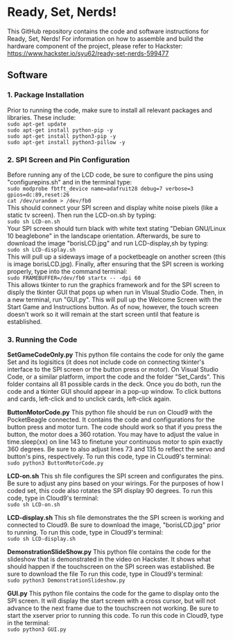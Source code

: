 # Ready, Set, Nerds!
This GitHub repository contains the code and software instructions for Ready, Set, Nerds! For information on how to assemble and build the hardware component of the project, please refer to Hackster: https://www.hackster.io/syu62/ready-set-nerds-599477 

## Software
### 1. Package Installation
Prior to running the code, make sure to install all relevant packages and libraries. These include: <br>
`sudo apt-get update` <br>
`sudo apt-get install python-pip -y` <br>
`sudo apt-get install python3-pip -y` <br>
`sudo apt-get install python3-pillow -y`<br>


### 2. SPI Screen and Pin Configuration
Before running any of the LCD code, be sure to configure the pins using "configurepins.sh" and in the terminal type: <br>
`sudo modprobe fbtft_device name=adafruit28 debug=7 verbose=3 gpios=dc:89,reset:26` <br>
`cat /dev/urandom > /dev/fb0` <br>
This should connect your SPI screen and display white noise pixels (like a static tv screen). Then run the LCD-on.sh by typing: <br>
`sudo sh LCD-on.sh` <br>
Your SPI screen should turn black with white text stating "Debian GNU/Linux 10 beaglebone" in the landscape orientation. Afterwards, be sure to download the image "borisLCD.jpg" and run LCD-display,sh by typing: <br>
`sudo sh LCD-display.sh` <br>
This will pull up a sideways image of a pocketbeagle on another screen (this is image borisLCD.jpg). Finally, after ensuring that the SPI screen is working properly, type into the command terminal: <br>
`sudo FRAMEBUFFER=/dev/fb0 startx -- -dpi 60` <br>
This allows tkinter to run the graphics framework and for the SPI screen to disply the tkinter GUI that pops up when run in VIsual Studio Code. Then, in a new terminal, run "GUI.py". This will pull up the Welcome Screen with the Start Game and Instructions button. As of now, however, the touch screen doesn't work so it will remain at the start screen until that feature is established.

### 3. Running the Code
**SetGameCodeOnly.py**
This python file contains the code for only the game Set and its logisitics (it does not include code on connecting tkinter's interface to the SPI screen or the button press or motor). 
On Visual Studio Code, or a similar platform, import the code and the folder "Set_Cards". This folder contains all 81 possible cards in the deck. Once you do both, run the code and a tkinter GUI should appear in a pop-up window. To click buttons and cards, left-click and to unclick cards, left-click again.

**ButtonMotorCode.py**
This python file should be run on Cloud9 with the PocketBeagle connected. It contains the code and configurations for the button press and motor turn. The code should work so that if you press the button, the motor does a 360 rotation. You may have to adjust the value in time.sleep(xx) on line 143 to finetune your continuous motor to spin exactly 360 degrees. Be sure to also adjust lines 73 and 135 to reflect the servo and button's pins, respectively. To run this code, type in CLoud9's terminal: <br>
`sudo python3 ButtonMotorCode.py`

**LCD-on.sh**
This sh file configures the SPI screen and configurates the pins. Be sure to adjust any pins based on your wirings. For the purposes of how I coded set, this code also rotates the SPI display 90 degrees. To run this code, type in Cloud9's terminal: <br>
`sudo sh LCD-on.sh`

**LCD-display.sh**
This sh file demonstrates the the SPI screen is working and connected to Cloud9. Be sure to download the image, "borisLCD.jpg" prior to running. To run this code, type in Cloud9's terminal: <br>
`sudo sh LCD-display.sh`

**DemonstrationSlideShow.py**
This python file contains the code for the slideshow that is demonstrated in the video on Hackster. It shows what should happen if the touchscreen on the SPI screen was established. Be sure to download the file To run this code, type in Cloud9's terminal: <br>
`sudo python3 DemonstrationSlideshow.py`

**GUI.py**
This python file contains the code for the game to display onto the SPI screen. It will display the start screen with a cross cursor, but will not advance to the next frame due to the touchscreen not working. Be sure to start the xserver prior to running this code. To run this code in Cloud9, type in the terminal: <br>
`sudo python3 GUI.py`
